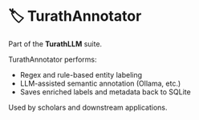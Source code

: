 # 🏷️ TurathAnnotator
Part of the **TurathLLM** suite.

TurathAnnotator performs:
- Regex and rule-based entity labeling
- LLM-assisted semantic annotation (Ollama, etc.)
- Saves enriched labels and metadata back to SQLite

Used by scholars and downstream applications.
